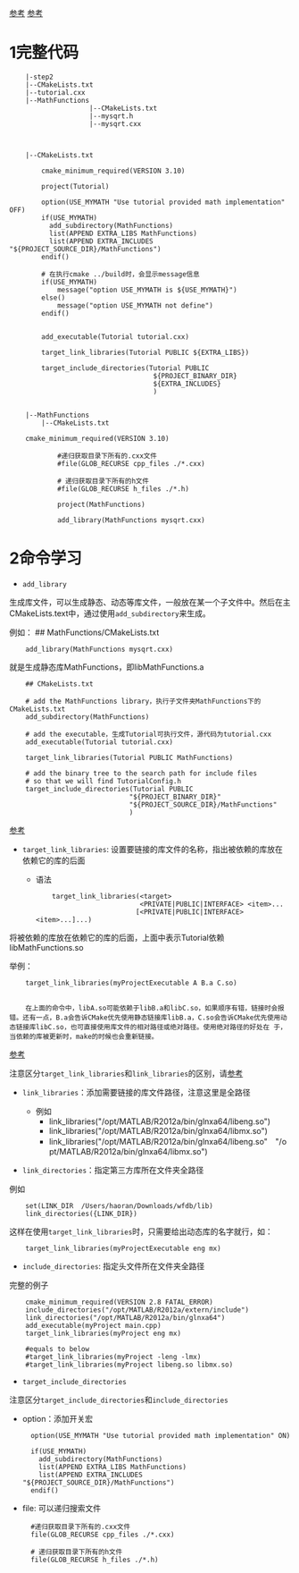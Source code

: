 [参考](https://www.cnblogs.com/standardzero/p/10793746.html)
[参考](https://sqlpy.com/blogs/212533219)

# 1完整代码

		|-step2
		|--CMakeLists.txt
		|--tutorial.cxx
		|--MathFunctions
						|--CMakeLists.txt
						|--mysqrt.h
						|--mysqrt.cxx
		
		
		
		|--CMakeLists.txt
		
			cmake_minimum_required(VERSION 3.10)
			
			project(Tutorial)
			
			option(USE_MYMATH "Use tutorial provided math implementation" OFF)
			if(USE_MYMATH)
			  add_subdirectory(MathFunctions)
			  list(APPEND EXTRA_LIBS MathFunctions)
			  list(APPEND EXTRA_INCLUDES "${PROJECT_SOURCE_DIR}/MathFunctions")
			endif()
			
			# 在执行cmake ../build时，会显示message信息
			if(USE_MYMATH)
				message("option USE_MYMATH is ${USE_MYMATH}")
			else()
				message("option USE_MYMATH not define")
			endif()

			
			add_executable(Tutorial tutorial.cxx)
			
			target_link_libraries(Tutorial PUBLIC ${EXTRA_LIBS})
			
			target_include_directories(Tutorial PUBLIC 
										${PROJECT_BINARY_DIR}
										${EXTRA_INCLUDES}
										)
				
		
		|--MathFunctions
			|--CMakeLists.txt
		
		cmake_minimum_required(VERSION 3.10)
		
				#递归获取目录下所有的.cxx文件
				#file(GLOB_RECURSE cpp_files ./*.cxx)
				
				# 递归获取目录下所有的h文件
				#file(GLOB_RECURSE h_files ./*.h)
				
				project(MathFunctions)
				
				add_library(MathFunctions mysqrt.cxx)


# 2命令学习
- `add_library`

生成库文件，可以生成静态、动态等库文件，一般放在某一个子文件中。然后在主CMakeLists.text中，通过使用`add_subdirectory`来生成。

例如：
		## MathFunctions/CMakeLists.txt		

		add_library(MathFunctions mysqrt.cxx)

就是生成静态库MathFunctions，即libMathFunctions.a


		## CMakeLists.txt

		# add the MathFunctions library，执行子文件夹MathFunctions下的CMakeLists.txt
		add_subdirectory(MathFunctions)
		
		# add the executable，生成Tutorial可执行文件，源代码为tutorial.cxx
		add_executable(Tutorial tutorial.cxx)
		
		target_link_libraries(Tutorial PUBLIC MathFunctions)
		
		# add the binary tree to the search path for include files
		# so that we will find TutorialConfig.h
		target_include_directories(Tutorial PUBLIC
		                          "${PROJECT_BINARY_DIR}"
		                          "${PROJECT_SOURCE_DIR}/MathFunctions"
		                          )


[参考](https://blog.csdn.net/LaineGates/article/details/108242803)

- `target_link_libraries`: 设置要链接的库文件的名称，指出被依赖的库放在依赖它的库的后面

	-	语法
				
				target_link_libraries(<target>
				                      <PRIVATE|PUBLIC|INTERFACE> <item>...
				                     [<PRIVATE|PUBLIC|INTERFACE> <item>...]...)



将被依赖的库放在依赖它的库的后面，上面中表示Tutorial依赖libMathFunctions.so

举例：


		target_link_libraries(myProjectExecutable A B.a C.so)


		在上面的命令中，libA.so可能依赖于libB.a和libC.so，如果顺序有错，链接时会报错。还有一点，B.a会告诉CMake优先使用静态链接库libB.a，C.so会告诉CMake优先使用动态链接库libC.so，也可直接使用库文件的相对路径或绝对路径。使用绝对路径的好处在 于，当依赖的库被更新时，make的时候也会重新链接。

[参考](https://blog.csdn.net/zhujianwei31415/article/details/50727952)

注意区分`target_link_libraries`和`link_libraries`的区别，请[参考](https://blog.csdn.net/u012483097/article/details/109066405)

- `link_libraries`：添加需要链接的库文件路径，注意这里是全路径

	- 例如
		- link_libraries("/opt/MATLAB/R2012a/bin/glnxa64/libeng.so")
		- link_libraries("/opt/MATLAB/R2012a/bin/glnxa64/libmx.so")
		- link_libraries("/opt/MATLAB/R2012a/bin/glnxa64/libeng.so"　"/opt/MATLAB/R2012a/bin/glnxa64/libmx.so")


-  `link_directories`：指定第三方库所在文件夹全路径

例如

		set(LINK_DIR  /Users/haoran/Downloads/wfdb/lib)
		link_directories({LINK_DIR})

这样在使用`target_link_libraries`时，只需要给出动态库的名字就行，如：


		target_link_libraries(myProjectExecutable eng mx)

		
- `include_directories`: 指定头文件所在文件夹全路径


完整的例子

		 
		cmake_minimum_required(VERSION 2.8 FATAL_ERROR)
		include_directories("/opt/MATLAB/R2012a/extern/include")
		link_directories("/opt/MATLAB/R2012a/bin/glnxa64")
		add_executable(myProject main.cpp)
		target_link_libraries(myProject eng mx)
 
		#equals to below
		#target_link_libraries(myProject -leng -lmx)
		#target_link_libraries(myProject libeng.so libmx.so)


- `target_include_directories`

注意区分`target_include_directories`和`include_directories`


- option：添加开关宏

		option(USE_MYMATH "Use tutorial provided math implementation" ON)

		if(USE_MYMATH)
		  add_subdirectory(MathFunctions)
		  list(APPEND EXTRA_LIBS MathFunctions)
		  list(APPEND EXTRA_INCLUDES "${PROJECT_SOURCE_DIR}/MathFunctions")
		endif()
- file: 可以递归搜索文件

		
		#递归获取目录下所有的.cxx文件
		file(GLOB_RECURSE cpp_files ./*.cxx)
		
		# 递归获取目录下所有的h文件
		file(GLOB_RECURSE h_files ./*.h)



# 